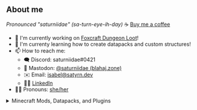 ## About me

*Pronounced "saturniidae" (sa-turn-eye-ih-day)*
☕ [Buy me a coffee](https://ko-fi.com/satyrnidae)
  
- 🔭 I'm currently working on [Foxcraft Dungeon Loot](https://github.com/satyrnidae/foxcraft-dungeon-loot-2)!
- 🌱 I'm currenty learning how to create datapacks and custom structures!
- 📫 How to reach me:
  - 🗨️ Discord: saturniidae#0421
  - 📣 Mastodon: <a rel="me" href="https://blahaj.zone/@saturniidae">@saturniidae (blahaj.zone)</a>
  - ✉️ Email: [isabel@satyrn.dev](mailto:isabel@satyrn.dev)
  - 🤝🏻 [LinkedIn](https://www.linkedin.com/in/isabel-maskrey-73936897/)
- 🏳️‍⚧️ Pronouns: [she/her](http://my.pronoun.is/she/her)
  
<details><summary>Minecraft Mods, Datapacks, and Plugins</summary>

<details><summary>Mods</summary>

- [Wolf Armor and Storage](https://github.com/satyrnidae/wolf-armor-and-storage) - (Fabric, Forge) Armor and backpacks for wolves in modern Minecraft!
- [Wolf Armor and Storage Legacy](https://github.com/satyrnidae/wolf-armor-and-storage-legacy) - (Forge) Armor and backpacks for wolves for Minecraft 1.12!
- [Early-Game Buckets](https://github.com/satyrnidae/early-game-buckets) - (Fabric) Adds buckets for early-game use!

</details>

<details><summary>Plugins</summary>

- [Experience Economy](https://github.com/satyrnidae/xpeconomy) - (Paper) No more fiat currencies! Use Experience as your server currency!
- [Deep Cave Spiders](https://github.com/satyrnidae/deep-cave-spiders) - (Paper) Caving has rarely been so toxic! Configurable cave spider spawns!
- [Sow What You Reap](https://github.com/satyrnidae/sow-what-you-reap) - (Paper) Right-click crops to harvest and replant them!
- [Archers of Decay](https://github.com/satyrnidae/archers-of-decay) - (Paper) Adds Minecraft Dungeons-inspired Wither skeleton archers to the Nether!

</details>

<details><summary>Datapacks</summary>

- [Foxcraft Dungeon Loot](https://github.com/satyrnidae/foxcraft-dungeon-loot-2) - (1.19+) Add mod-like custom loot!
- [Recycle It!](https://github.com/satyrnidae/recycle-it) - (1.19+) Break down crafted items in a furnace!
- [Woodcutter](https://github.com/satyrnidae/woodcutter) - (1.19+) Cut wooden blocks with a stonecutter!
- [Redyed!](https://github.com/satyrnidae/redyed) - (1.19+) Re-dye wool, terracotta, stained glass, and more!
- [Smithing Progression](https://github.com/satyrnidae/smithing-progression) - (1.19+) Upgrade your old weapons instead of throwing them out!
- [Bootleg Music Discs](https://github.com/satyrnidae/bootleg-music-discs) - (1.19+) With some dye and a diamond, change that eighth copy of "Cat" into something more unique!
- [Foxcraft Custom Additions](https://github.com/satyrnidae/foxcraft-custom-additions) - (1.19+) Various QOL recipes, like breaking down blocks and creating previously uncraftable resources!

</details>

</details>
  
